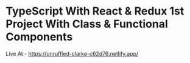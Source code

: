 # TypeScript With React & Redux 1st Project With Class & Functional Components

Live At - https://unruffled-clarke-c62d76.netlify.app/
